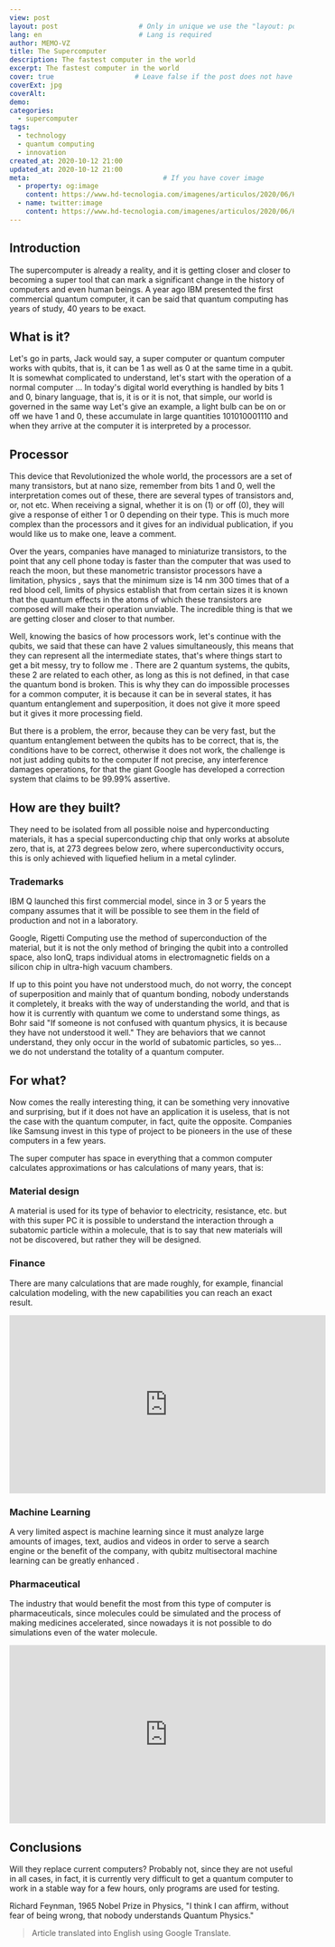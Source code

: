 ```yaml
---
view: post
layout: post                    # Only in unique we use the "layout: post"
lang: en                        # Lang is required
author: MEMO-VZ
title: The Supercomputer
description: The fastest computer in the world
excerpt: The fastest computer in the world
cover: true                    # Leave false if the post does not have cover image, if there is set to true
coverExt: jpg
coverAlt: 
demo:
categories:
  - supercomputer
tags: 
  - technology
  - quantum computing
  - innovation
created_at: 2020-10-12 21:00
updated_at: 2020-10-12 21:00
meta:                                 # If you have cover image
  - property: og:image
    content: https://www.hd-tecnologia.com/imagenes/articulos/2020/06/Honeywell-anuncia-la-computadora-cu%C3%A1ntica-m%C3%A1s-potente-del-mundo.jpg        # For locale /es/, add  "/images/es/posts/"
  - name: twitter:image
    content: https://www.hd-tecnologia.com/imagenes/articulos/2020/06/Honeywell-anuncia-la-computadora-cu%C3%A1ntica-m%C3%A1s-potente-del-mundo.jpg
---
```


## Introduction

The supercomputer is already a reality, and it is getting closer and closer to becoming a super tool that can mark a significant change in the history of computers and even human beings. A year ago IBM presented the first commercial quantum computer, it can be said that quantum computing has years of study, 40 years to be exact.

## What is it?

Let's go in parts, Jack would say, a super computer or quantum computer works with qubits, that is, it can be 1 as well as 0 at the same time in a qubit. It is somewhat complicated to understand, let's start with the operation of a normal computer ... In today's digital world everything is handled by bits 1 and 0, binary language, that is, it is or it is not, that simple, our world is governed in the same way Let's give an example, a light bulb can be on or off we have 1 and 0, these accumulate in large quantities 101010001110 and when they arrive at the computer it is interpreted by a processor.

##  Processor

This device that Revolutionized the whole world, the processors are a set of many transistors, but at nano size, remember from bits 1 and 0, well the interpretation comes out of these, there are several types of transistors and, or, not etc. When receiving a signal, whether it is on (1) or off (0), they will give a response of either 1 or 0 depending on their type. This is much more complex than the processors and it gives for an individual publication, if you would like us to make one, leave a comment.

Over the years, companies have managed to miniaturize transistors, to the point that any cell phone today is faster than the computer that was used to reach the moon, but these manometric transistor processors have a limitation, physics , says that the minimum size is 14 nm 300 times that of a red blood cell, limits of physics establish that from certain sizes it is known that the quantum effects in the atoms of which these transistors are composed will make their operation unviable. The incredible thing is that we are getting closer and closer to that number.

Well, knowing the basics of how processors work, let's continue with the qubits, we said that these can have 2 values ​​simultaneously, this means that they can represent all the intermediate states, that's where things start to get a bit messy, try to follow me . There are 2 quantum systems, the qubits, these 2 are related to each other, as long as this is not defined, in that case the quantum bond is broken. This is why they can do impossible processes for a common computer, it is because it can be in several states, it has quantum entanglement and superposition, it does not give it more speed but it gives it more processing field.

But there is a problem, the error, because they can be very fast, but the quantum entanglement between the qubits has to be correct, that is, the conditions have to be correct, otherwise it does not work, the challenge is not just adding qubits to the computer If not precise, any interference damages operations, for that the giant Google has developed a correction system that claims to be 99.99% assertive.

<lazy-load tag="img" :data="{ src: 'https://hardzone.es/app/uploads-hardzone.es/2019/07/CPU-01-930x487.jpg', alt: 'Processor' }" />

## How are they built?

<lazy-load tag="img" :data="{ src: 'https://www.elfinanciero.com.mx/uploads/2019/01/16/4baf54f3691547659025.jpeg' , alt: 'Supercomputer'}" />

They need to be isolated from all possible noise and hyperconducting materials, it has a special superconducting chip that only works at absolute zero, that is, at 273 degrees below zero, where superconductivity occurs, this is only achieved with liquefied helium in a metal cylinder.

### Trademarks

IBM Q launched this first commercial model, since in 3 or 5 years the company assumes that it will be possible to see them in the field of production and not in a laboratory.

Google, Rigetti Computing use the method of superconduction of the material, but it is not the only method of bringing the qubit into a controlled space, also IonQ, traps individual atoms in electromagnetic fields on a silicon chip in ultra-high vacuum chambers.

If up to this point you have not understood much, do not worry, the concept of superposition and mainly that of quantum bonding, nobody understands it completely, it breaks with the way of understanding the world, and that is how it is currently with quantum we come to understand some things, as Bohr said "If someone is not confused with quantum physics, it is because they have not understood it well." They are behaviors that we cannot understand, they only occur in the world of subatomic particles, so yes… we do not understand the totality of a quantum computer.

## For what?

Now comes the really interesting thing, it can be something very innovative and surprising, but if it does not have an application it is useless, that is not the case with the quantum computer, in fact, quite the opposite. Companies like Samsung invest in this type of project to be pioneers in the use of these computers in a few years.

The super computer has space in everything that a common computer calculates approximations or has calculations of many years, that is:

### Material design

A material is used for its type of behavior to electricity, resistance, etc. but with this super PC it is possible to understand the interaction through a subatomic particle within a molecule, that is to say that new materials will not be discovered, but rather they will be designed.

### Finance

There are many calculations that are made roughly, for example, financial calculation modeling, with the new capabilities you can reach an exact result.

<iframe width="560" height="315" src="https://www.youtube.com/embed/MPo9iyFIwbw" frameborder="0" allow="accelerometer; autoplay; clipboard-write; encrypted-media; gyroscope; picture-in-picture" allowfullscreen></iframe>

### Machine Learning

A very limited aspect is machine learning since it must analyze large amounts of images, text, audios and videos in order to serve a search engine or the benefit of the company, with qubitz multisectoral machine learning can be greatly enhanced .

### Pharmaceutical

The industry that would benefit the most from this type of computer is pharmaceuticals, since molecules could be simulated and the process of making medicines accelerated, since nowadays it is not possible to do simulations even of the water molecule.

<iframe width="560" height="315" src="https://www.youtube.com/embed/qarc7AA4-wM" frameborder="0" allow="accelerometer; autoplay; clipboard-write; encrypted-media; gyroscope; picture-in-picture" allowfullscreen></iframe>

## Conclusions

Will they replace current computers? Probably not, since they are not useful in all cases, in fact, it is currently very difficult to get a quantum computer to work in a stable way for a few hours, only programs are used for testing.


Richard Feynman, 1965 Nobel Prize in Physics, "I think I can affirm, without fear of being wrong, that nobody understands Quantum Physics."

> Article translated into English using Google Translate.